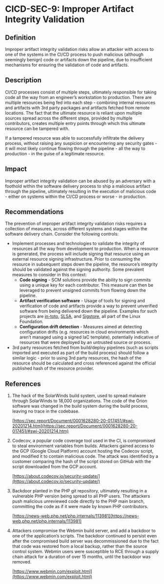 # CICD-SEC-9: Improper Artifact Integrity Validation
## Definition


Improper artifact integrity validation risks allow an attacker with access to one of the systems in the CI/CD process to push malicious (although seemingly benign) code or artifacts down the pipeline, due to insufficient mechanisms for ensuring the validation of code and artifacts. 


## Description

CI/CD processes consist of multiple steps, ultimately responsible for taking code all the way from an engineer’s workstation to production. There are multiple resources being fed into each step - combining internal resources and artifacts with 3rd party packages and artifacts fetched from remote locations. The fact that the ultimate resource is reliant upon multiple sources spread across the different steps, provided by multiple contributors, creates multiple entry points through which this ultimate resource can be tampered with. 

If a tampered resource was able to successfully infiltrate the delivery process, without raising any suspicion or encountering any security gates - it will most likely continue flowing through the pipeline - all the way to production - in the guise of a legitimate resource.


## Impact

Improper artifact integrity validation can be abused by an adversary with a foothold within the software delivery process to ship a malicious artifact through the pipeline, ultimately resulting in the execution of malicious code - either on systems within the CI/CD process or worse - in production.


## Recommendations

The prevention of improper artifact integrity validation risks requires a collection of measures, across different systems and stages within the software delivery chain. Consider the following controls: 



* Implement processes and technologies to validate the integrity of resources all the way from development to production. When a resource is generated, the process will include signing that resource using an external resource signing infrastructure. Prior to consuming the resource in subsequent steps down the pipeline, the resource’s integrity should be validated against the signing authority. Some prevalent measures to consider in this context:
    * **Code signing** - SCM solutions provide the ability to sign commits using a unique key for each contributor. This measure can then be leveraged to prevent unsigned commits from flowing down the pipeline.
    * **Artifact verification software** - Usage of tools for signing and verification of code and artifacts provide a way to prevent unverified software from being delivered down the pipeline. Examples for such projects are [in-toto](https://in-toto.io/), [SLSA](https://slsa.dev/), and [Sigstore](https://www.sigstore.dev/), all part of the Linux Foundation.
    * **Configuration drift detection** - Measures aimed at detecting configuration drifts (e.g. resources in cloud environments which aren’t managed using a signed IaC template), potentially indicative of resources that were deployed by an untrusted source or process.
* 3rd party resources fetched from build/deploy pipelines (such as scripts imported and executed as part of the build process) should follow a similar logic - prior to using 3rd party resources, the hash of the resource should be calculated and cross referenced against the official published hash of the resource provider. 


## References



1. The hack of the SolarWinds build system, used to spread malware through SolarWinds to 18,000 organizations. The code of the Orion software was changed in the build system during the build process, leaving no trace in the codebase.

	[https://sec.report/Document/0001628280-20-017451/#swi-20201214.htm](https://sec.report/Document/0001628280-20-017451/#swi-20201214.htm)



2. Codecov, a popular code coverage tool used in the CI, is compromised to steal environment variables from builds. Attackers gained access to the GCP (Google Cloud Platform) account hosting the Codecov script, and modified it to contain malicious code. The attack was identified by a customer comparing the hash of the script stored on GitHub with the script downloaded from the GCP account.

    [https://about.codecov.io/security-update/](https://about.codecov.io/security-update/)

3. Backdoor planted in the PHP git repository, ultimately resulting in a vulnerable PHP version being spread to all PHP users. The attackers push malicious unreviewed code directly to the PHP main branch, committing the code as if it were made by known PHP contributors.

    [https://news-web.php.net/php.internals/113981](https://news-web.php.net/php.internals/113981)

4. Attackers compromise the Webmin build server, and add a backdoor to one of the application’s scripts. The backdoor continued to persist even after the compromised build server was decommissioned due to the fact that code was restored from a local backup, rather than the source control system. Webmin users were susceptible to RCE through a supply chain attack for a duration of over 15 months, until the backdoor was removed.

    [https://www.webmin.com/exploit.html](https://www.webmin.com/exploit.html)
